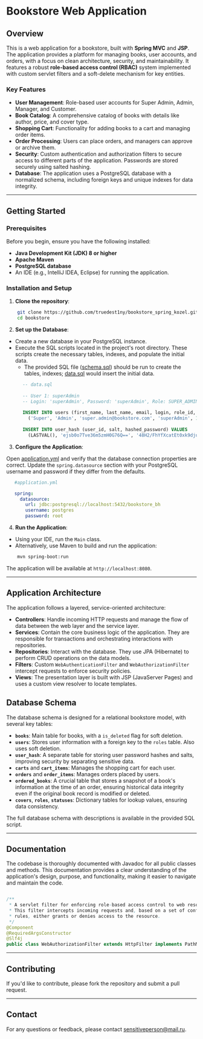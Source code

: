 # Bookstore Web Application

## Overview

This is a web application for a bookstore, built with **Spring MVC** and **JSP**. The application provides a platform for managing books, user accounts, and orders, with a focus on clean architecture, security, and maintainability. It features a robust **role-based access control (RBAC)** system implemented with custom servlet filters and a soft-delete mechanism for key entities.

### Key Features

* **User Management**: Role-based user accounts for Super Admin, Admin, Manager, and Customer.
* **Book Catalog**: A comprehensive catalog of books with details like author, price, and cover type.
* **Shopping Cart**: Functionality for adding books to a cart and managing order items.
* **Order Processing**: Users can place orders, and managers can approve or archive them.
* **Security**: Custom authentication and authorization filters to secure access to different parts of the application. Passwords are stored securely using salted hashing.
* **Database**: The application uses a PostgreSQL database with a normalized schema, including foreign keys and unique indexes for data integrity.

-----

## Getting Started

### Prerequisites

Before you begin, ensure you have the following installed:

* **Java Development Kit (JDK) 8 or higher**
* **Apache Maven**
* **PostgreSQL database**
* An IDE (e.g., IntelliJ IDEA, Eclipse) for running the application.

### Installation and Setup

1.  **Clone the repository**:

```bash
    git clone https://github.com/truedest1ny/bookstore_spring_kozel.git
    cd bookstore
```

2.  **Set up the Database**:

   * Create a new database in your PostgreSQL instance.
   * Execute the SQL scripts located in the project's root directory. These scripts create the necessary tables, indexes, and populate the initial data.
      * The provided SQL file ([schema.sql](database/schema.sql)) should be run to create the tables, indexes; [data.sql](database/data.sql) would insert the initial data.
```sql 
      -- data.sql
      
      -- User 1: superAdmin
      -- Login: 'superAdmin', Password: 'superAdmin', Role: SUPER_ADMIN
      
      INSERT INTO users (first_name, last_name, email, login, role_id, is_deleted) VALUES
        ('Super', 'Admin', 'super.admin@bookstore.com', 'superAdmin', 1, FALSE);
        
      INSERT INTO user_hash (user_id, salt, hashed_password) VALUES
        (LASTVAL(), 'ejsb0o7Tve36m5zmH0G76Q==', '48H2/FhYfXcatEt0xk9dju4rlpI1d9/XKncxzfs2B/M=');
```

3.  **Configure the Application**:

Open [application.yml](src/main/resources/application.yml) and verify that the database connection properties are correct.
Update the `spring.datasource` section with your PostgreSQL username and password if they differ from the defaults.

   ```yaml
      #application.yml

      spring:
        datasource:
          url: jdbc:postgresql://localhost:5432/bookstore_bh
          username: postgres
          password: root
   ```    

4.  **Run the Application**:

   * Using your IDE, run the `Main` class.
   * Alternatively, use Maven to build and run the application:

```bash
    mvn spring-boot:run
```

The application will be available at `http://localhost:8080`.

-----

## Application Architecture

The application follows a layered, service-oriented architecture:

* **Controllers**: Handle incoming HTTP requests and manage the flow of data between the web layer and the service layer.
* **Services**: Contain the core business logic of the application. They are responsible for transactions and orchestrating interactions with repositories.
* **Repositories**: Interact with the database. They use JPA (Hibernate) to perform CRUD operations on the data models.
* **Filters**: Custom `WebAuthenticationFilter` and `WebAuthorizationFilter` intercept requests to enforce security policies.
* **Views**: The presentation layer is built with JSP (JavaServer Pages) and uses a custom view resolver to locate templates.

## Database Schema

The database schema is designed for a relational bookstore model, with several key tables:

* **`books`**: Main table for books, with a `is_deleted` flag for soft deletion.
* **`users`**: Stores user information with a foreign key to the `roles` table. Also uses soft deletion.
* **`user_hash`**: A separate table for storing user password hashes and salts, improving security by separating sensitive data.
* **`carts`** and **`cart_items`**: Manages the shopping cart for each user.
* **`orders`** and **`order_items`**: Manages orders placed by users.
* **`ordered_books`**: A crucial table that stores a snapshot of a book's information at the time of an order, ensuring historical data integrity even if the original book record is modified or deleted.
* **`covers`**, **`roles`**, **`statuses`**: Dictionary tables for lookup values, ensuring data consistency.

The full database schema with descriptions is available in the provided SQL script.

-----

## Documentation

The codebase is thoroughly documented with Javadoc for all public classes and methods. This documentation provides a clear understanding of the application's design, purpose, and functionality, making it easier to navigate and maintain the code.

```java

/**
 * A servlet filter for enforcing role-based access control to web resources.
 * This filter intercepts incoming requests and, based on a set of configured
 * rules, either grants or denies access to the resource.
 */
@Component
@RequiredArgsConstructor
@Slf4j
public class WebAuthorizationFilter extends HttpFilter implements PathMatcher
```

-----

## Contributing

If you'd like to contribute, please fork the repository and submit a pull request.

-----

## Contact

For any questions or feedback, please contact [sensitiveperson@mail.ru](mailto:sensitiveperson@mail.ru).
